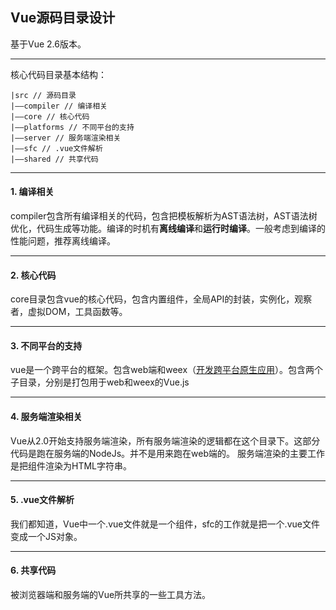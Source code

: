 ## Vue源码目录设计
基于Vue 2.6版本。
--- ---
核心代码目录基本结构：
```
|src // 源码目录
|——compiler // 编译相关
|——core // 核心代码
|——platforms // 不同平台的支持
|——server // 服务端渲染相关
|——sfc // .vue文件解析
|——shared // 共享代码
```
--- ---
#### 1. 编译相关
compiler包含所有编译相关的代码，包含把模板解析为AST语法树，AST语法树优化，代码生成等功能。编译的时机有**离线编译**和**运行时编译**。一般考虑到编译的性能问题，推荐离线编译。
--- ---
#### 2. 核心代码
core目录包含vue的核心代码，包含内置组件，全局API的封装，实例化，观察者，虚拟DOM，工具函数等。
--- ---
#### 3. 不同平台的支持
vue是一个跨平台的框架。包含web端和weex（[开发跨平台原生应用](http://weex.apache.org/cn/)）。包含两个子目录，分别是打包用于web和weex的Vue.js
--- ---
#### 4. 服务端渲染相关
Vue从2.0开始支持服务端渲染，所有服务端渲染的逻辑都在这个目录下。这部分代码是跑在服务端的NodeJs。并不是用来跑在web端的。
服务端渲染的主要工作是把组件渲染为HTML字符串。
--- ---
#### 5. .vue文件解析
我们都知道，Vue中一个.vue文件就是一个组件，sfc的工作就是把一个.vue文件变成一个JS对象。
--- ---
#### 6. 共享代码
被浏览器端和服务端的Vue所共享的一些工具方法。

